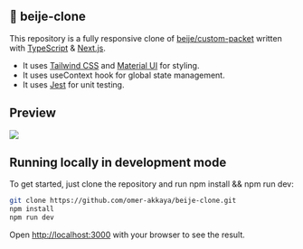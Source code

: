 ## 🚨 beije-clone

This repository is a fully responsive clone of [beije/custom-packet](https://beije.co/custom-packet) written with [TypeScript](https://www.typescriptlang.org/) & [Next.js](https://nextjs.org/).

- It uses [Tailwind CSS](https://tailwindcss.com/) and [Material UI](https://mui.com/) for styling.
- It uses useContext hook for global state management.
- It uses [Jest](https://jestjs.io/) for unit testing.

## Preview

![](https://github.com/omer-akkaya/beije-clone/blob/main/Animation.gif)

## Running locally in development mode

To get started, just clone the repository and run npm install && npm run dev:

```bash
git clone https://github.com/omer-akkaya/beije-clone.git
npm install
npm run dev
```

Open [http://localhost:3000](http://localhost:3000) with your browser to see the result.
